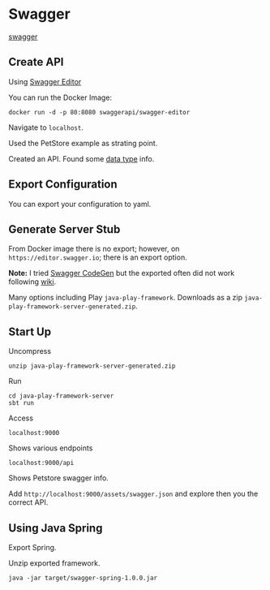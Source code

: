 # Swagger

[swagger](https://swagger.io/)

## Create API

Using [Swagger Editor](https://github.com/swagger-api/swagger-editor)

You can run the Docker Image:

```
docker run -d -p 80:8080 swaggerapi/swagger-editor
```

Navigate to ```localhost```.

Used the PetStore example as strating point.

Created an API.  Found some [data type](https://swagger.io/docs/specification/data-models/data-types/) info.

## Export Configuration

You can export your configuration to yaml.

## Generate Server Stub

From Docker image there is no export; however, on ```https://editor.swagger.io```; there is an export option.

**Note:** I tried [Swagger CodeGen](https://swagger.io/tools/swagger-codegen/) but the exported often did not work following [wiki](https://github.com/swagger-api/swagger-codegen/wiki/server-stub-generator-howto).  


Many options including Play ```java-play-framework```.  Downloads as a zip ```java-play-framework-server-generated.zip```.

## Start Up

Uncompress 

```unzip java-play-framework-server-generated.zip```

Run 

```
cd java-play-framework-server
sbt run
```

Access

```
localhost:9000
```

Shows various endpoints

```
localhost:9000/api
```

Shows Petstore swagger info.  

Add ```http://localhost:9000/assets/swagger.json``` and explore then you the correct API.


## Using Java Spring

Export Spring.

Unzip exported framework.

```
java -jar target/swagger-spring-1.0.0.jar
```







